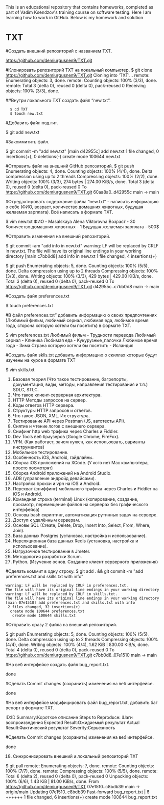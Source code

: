 This is an educational repository that contains homeworks, completed as part of Vadim Ksendzov's training course on software testing. 
Here I am learning how to work in GitHub. 
Below is my homework and solution
# TXT

 #Создать внешний репозиторий c названием TXT.

 https://github.com/demiurgusnen9/TXT.git

 #Клонировать репозиторий TXT на локальный компьютер.
   $ git clone https://github.com/demiurgusnen9/TXT.git
   Cloning into 'TXT'...
   remote: Enumerating objects: 3, done.
   remote: Counting objects: 100% (3/3), done.
   remote: Total 3 (delta 0), reused 0 (delta 0), pack-reused 0
   Receiving objects: 100% (3/3), done.

##Внутри локального TXT создать файл “new.txt”.

```
  $ cd TXT
  $ touch new.txt
```

 #Добавить файл под гит.

   $ git add new.txt

 #Закоммитить файл.

   $ git commit -m "add new.txt"
   [main d42955c] add new.txt
   1 file changed, 0 insertions(+), 0 deletions(-)
   create mode 100644 new.txt

 #Отправить файл на внешний GitHub репозиторий.
   $ git push
    Enumerating objects: 4, done.
    Counting objects: 100% (4/4), done.
    Delta compression using up to 2 threads
    Compressing objects: 100% (2/2), done.
    Writing objects: 100% (3/3), 274 bytes | 274.00 KiB/s, done.
    Total 3 (delta 0), reused 0 (delta 0), pack-reused 0
    To https://github.com/demiurgusnen9/TXT.git
    60aa8a0..d42955c  main -> main

 #Отредактировать содержание файла “new.txt” - написать информацию о себе (ФИО, возраст, количество домашних животных, будущая желаемая зарплата). Всё написать в формате TXT.

   $ vim new.txt
   ФИО - Masalskaya Alena Viktorovna
   Возраст - 30
   Количество домашних животных - 1
   Будущая желаемая зарплата - 500$

 #Отправить изменения на внешний репозиторий.

   $ git commit -am "add info in new.txt"
    warning: LF will be replaced by CRLF in new.txt.
    The file will have its original line endings in your working directory
    [main c7bb0d8] add info in new.txt
     1 file changed, 4 insertions(+)

   $ git push
    Enumerating objects: 5, done.
    Counting objects: 100% (5/5), done.
    Delta compression using up to 2 threads
    Compressing objects: 100% (3/3), done.
    Writing objects: 100% (3/3), 429 bytes | 429.00 KiB/s, done.
    Total 3 (delta 0), reused 0 (delta 0), pack-reused 0
    To https://github.com/demiurgusnen9/TXT.git
    d42955c..c7bb0d8  main -> main

 #Создать файл preferences.txt

   $ touch preferences.txt

 #В файл preferences.txt” добавить информацию о своих предпочтениях (Любимый фильм, любимый сериал, любимая еда, любимое время года, сторона которую хотели бы посетить) в формате TXT.

   $ vim preferences.txt
   Любимый фильм - Трудности перевода
   Любимый сериал - Клиника
   Любимая еда - Кукурузные_палочки
   Любимое время года - Зима
   Страна которую хотели бы посетить - Исландия

 #Создать файл sklls.txt добавить информацию о скиллах которые будут изучены на курсе в формате TXT

   $ vim skills.txt

   1. Базовая теория (Что такое тестирование, багрепорты, документация, виды, методы, направления тестирования и т.п.) SDLC, STLC.
   2. Что такое клиент-серверная архитектура.
   3. HTTP Методы запросов на сервер.
   4. Коды ответов HTTP сервера.
   5. Структуры HTTP запросов и ответов.
   6. Что такое JSON, XML. Их структура.
   7. Тестирование API через Postman (JS, автотесты API).
   8. Снятие и чтение логов c внешнего сервера.
   9. Снифинг http web трафика через Charles и Fiddler.
   10. Dev Tools веб браузеров (Google Chrome, FireFox).
   11. VPN. (Как работает, зачем нужен, как использовать, варианты инструментов)
   12. Мобильное тестирование.
   13. Особенность iOS, Android, гайдлайны.
   14. Сборка iOS приложений на XCode. (У кого нет Mac компьютера, просто посмотрят)
   15. Сборка Android приложений на Android Studio.
   16. ADB (управление андройд девайсами).
   17. Настройка прокси и vpn на iOS и Android.
   18. Перехват (сниффинг) мобильного трафика через Charles и Fiddler на iOS и Android.
   19. Командная строка (terminal) Linux (копирование, создание, просмотр, перемещение файлов на серверах без графического интерфейса)
   20. Основы bash скриптинг, автоматизация рутинных задач на сервере.
   21. Доступ к удалённым серверам.
   22. Основы SQL (Create, Delete, Drop, Insert Into, Select, From, Where, Join).
   23. База данных Postgres (установка, настройка и использование).
   24. Нереляционная база данных Redis (установка, настройка и использование).
   25. Нагрузочное тестирование в Jmeter.
   26. Методология разработки Scrum.
   27. Python. (Изучение основ. Создание клиент серверного приложения)

 #Сделать коммит в одну строку.
   $ git add . && git commit -m "add preferences.txt and skills.txt with info"

    warning: LF will be replaced by CRLF in preferences.txt.
    The file will have its original line endings in your working directory
    warning: LF will be replaced by CRLF in skills.txt.
    The file will have its original line endings in your working directory
    [main 07e1510] add preferences.txt and skills.txt with info
     2 files changed, 32 insertions(+)
      create mode 100644 preferences.txt
       create mode 100644 skills.txt

 #Отправить сразу 2 файла на внешний репозиторий.

   $ git push
    Enumerating objects: 5, done.
    Counting objects: 100% (5/5), done.
    Delta compression using up to 2 threads
    Compressing objects: 100% (4/4), done.
    Writing objects: 100% (4/4), 1.62 KiB | 830.00 KiB/s, done.
    Total 4 (delta 0), reused 0 (delta 0), pack-reused 0
    To https://github.com/demiurgusnen9/TXT.git
      c7bb0d8..07e1510  main -> main

 #На веб интерфейсе создать файл bug_report.txt.

   done

 #Сделать Commit changes (сохранить) изменения на веб интерфейсе.
 
   done

 #На веб интерфейсе модифицировать файл bug_report.txt, добавить баг репорт в формате TXT.
 
   ID:ID
   Summary:Короткое описание
   Steps to Reproduce: Шаги воспроизведения
   Expected Result:Ожидаемый результат
   Actual Result:Фактический результат
   Severity:Серьезность	

 #Сделать Commit changes (сохранить) изменения на веб интерфейсе.
 
   done

 18. Синхронизировать внешний и локальный репозиторий TXT

   $ git pull
    remote: Enumerating objects: 7, done.
    remote: Counting objects: 100% (7/7), done.
    remote: Compressing objects: 100% (5/5), done.
    remote: Total 6 (delta 2), reused 0 (delta 0), pack-reused 0
    Unpacking objects: 100% (6/6), 1.43 KiB | 81.00 KiB/s, done.
    From https://github.com/demiurgusnen9/TXT
    07e1510..c8bdb39  main       -> origin/main
    Updating 07e1510..c8bdb39
    Fast-forward
    bug_report.txt | 6 ++++++
    1 file changed, 6 insertions(+)
    create mode 100644 bug_report.txt
